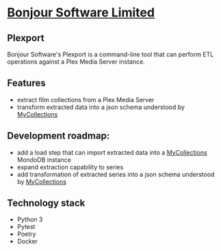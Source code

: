 # [Bonjour Software Limited](https://bonjoursoftware.com/)

## Plexport

Bonjour Software's Plexport is a command-line tool that can perform ETL operations against a Plex Media Server instance.

## Features

* extract film collections from a Plex Media Server
* transform extracted data into a json schema understood by [MyCollections](https://github.com/bonjoursoftware/mycollections)

## Development roadmap:

* add a load step that can import extracted data into a [MyCollections](https://github.com/bonjoursoftware/mycollections) MondoDB instance
* expand extraction capability to series
* add transformation of extracted series into a json schema understood by [MyCollections](https://github.com/bonjoursoftware/mycollections)

## Technology stack

- Python 3
- Pytest
- Poetry
- Docker
